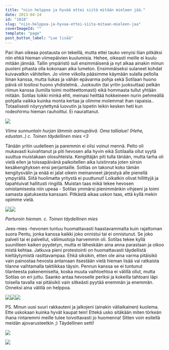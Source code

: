 ```yaml
---
title: "niin helppoa ja hyvää ettei siitä mitään mieleen jää."
date: 2013-04-24
id: "1018"
slug: "niin-helppoa-ja-hyvaa-ettei-siita-mitaan-mieleen-jaa"
coverImageId: ""
template: "page"
post_button_label: "Lue lisää"
---
```


Pari ihan oikeaa postausta on tekeillä, mutta ettei tauko venyisi liian pitkäksi niin ehkä hieman viimepäivien kuulumisia. Hehee, oikeasti meille ei kuulu mitään jännää. Tallin ympäristö suli ensimmäisenä ja nyt alkaa ainakin minun puoleni pihasta olla kokonaan aika lumeton. Ensimmäiseksi sulaneet kohdat kuivavatkin vähitellen. Jo viime viikolla pääsimme käymään sulalla pellolla liinan kanssa, mutta liukas ja vähän epävarma pohja sekä Sotilaan huono päivä oli tositosi huono yhdistelmä.. Juoksutin (tai yritin juoksuttaa) pelkän riimun kanssa (lumilla toimi moitteettomasti) eikä hommasta tullut yhtään mitään. Sotilas loikki minkä ehti, meinasi heittää hokkeineen nurin pehmeällä pohjalla vaikka kuinka monta kertaa ja olimme molemmat ihan rapaisia.. Totaalisesti nöyryytettynä luovutin ja lopetin leikin kesken heti kun rodeohirmu hieman rauhoittui. Ei naurattanut.

[![](/images/IMG_0893.JPG)](http://1.bp.blogspot.com/-ARlmGNNFad8/UXgvg5uw5bI/AAAAAAAAFps/LCCVQnxc9Tc/s1600/IMG_0893.JPG)

_Viime sunnuntain hurjan lämmin aamupäivä. Oma tallialue! (Hehe, edustan..) c. Toinen täydellinen mies <3_

Tänään yritin uudelleen ja paremmin ei olisi voinut mennä. Pelto oli mukavasti kuivahtanut ja piti hevosen alla hyvin eikä Sotilaalla ollut syytä suuttua muistakaan olosuhteista. Kengittäjän piti tulla tänään, mutta tarha oli vielä eilen ja toissapäivänä paikoitellen aika luistinrata joten siirsin kesäkengityksen ensi perjantaille. Sotilas on takonut koko tämän kengitysvälin ja enää ei jalat oikein meinanneet järjestyä alle pienellä ympyrällä. Siitä huolimatta yritystä ei puuttunut! Loikatkin olivat hillittyjä ja tapahtuivat hallitusti ringillä. Muistan taas mikä tekee hevosen omistamisesta niin upeaa - Sotilas ymmärsi pienimmänkin vihjeeni ja toimi samasta ajatuksesta kanssani. Pitkästä aikaa uskon taas, että kyllä mekin opimme vielä.

[![](/images/IMG_0898.JPG)](http://2.bp.blogspot.com/-Z_zi0RFGlmk/UXgvhagw_RI/AAAAAAAAFp4/FbPigBAZKjg/s1600/IMG_0898.JPG)[![](/images/IMG_0902.JPG)](http://2.bp.blogspot.com/-r6AgyhwkcGE/UXgvh2brJwI/AAAAAAAAFp8/pjCmTy1p7a4/s1600/IMG_0902.JPG)

_Parturoin hieman. c. Toinen täydellinen mies_

Jees-mies -hevonen tuntuu huomattavasti haastavammalta kuin rajattoman suora Pentu, jonka kanssa kaikki joko onnistui tai ei onnistunut. Se joko palveli tai ei palvellut, välimuotoja harvemmin oli. Sotilas tekee kyllä suunilleen kaiken pyydetyn, mutta ei läheskään aina anna parastaan ja oikoo mistä kehtaa. Jatkuva pieni protestointi on huomattavasti täydellistä kieltäytymistä rasittavampaa. Ehkä siksikin, etten ole aina varma pitäisikö vain painostaa hevosta antamaan itsestään vielä hieman lisää vai ratkaista tilanne vaihtamalla taktiikkaa täysin. Pennun kanssa se ei tuntunut tilanteesta pakenemiselta, koska muuta vaihtoehtoa ei välillä ollut, mutta Sotilas on eri juttu. Saanko antaa hevoselle periksi ja kokeilla tahtoani läpi toisella tavalla vai pitäisikö vain sitkeästi pyytää enemmän ja enemmän. Onneksi aina välillä on helppoa.

[![](/images/IMG_0065.JPG)](http://2.bp.blogspot.com/-kWBHTk_KY1I/UXg2hHYqapI/AAAAAAAAFqQ/C4ArnQhqKbo/s1600/IMG_0065.JPG)[![](/images/IMG_0903.JPG)](http://4.bp.blogspot.com/-yGv_paE87uY/UXgviZo0CzI/AAAAAAAAFqE/_sNiNZiTCZc/s1600/IMG_0903.JPG)[![](/images/IMG_0074.JPG)](http://2.bp.blogspot.com/-c2bHxz3A8Tk/UXg2hZy3j0I/AAAAAAAAFqU/7Wgi9SL-KRo/s1600/IMG_0074.JPG)

PS. Minun uusi suuri rakkauteni ja jalkojeni (ainakin väliaikainen) kuolema. Ette uskokaan kuinka hyvät kaupat tein! Ettekä usko sitäkään miten törkeän ihana rintaremmi meille tulee toivottavasti jo huomenna! Sitten voin esitellä meidän ajovarusteetkin ;) Täydellinen setti!

[![](/images/IMG_0896.jpg)](http://3.bp.blogspot.com/-2ySEBrLza0I/UXgvhgUZeRI/AAAAAAAAFqA/myqU3N0V1VA/s1600/IMG_0896.jpg)

[![](/images/ak.jpg)](http://1.bp.blogspot.com/-Ou8wXZPWMjA/UXg3-wH04TI/AAAAAAAAFqk/cIyik5IwKKE/s1600/ak.jpg)
